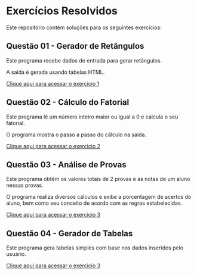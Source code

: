 
# Exercícios Resolvidos

Este repositório contém soluções para os seguintes exercícios:

## Questão 01 - Gerador de Retângulos

Este programa recebe dados de entrada para gerar retângulos.

A saída é gerada usando tabelas HTML.

[Clique aqui para acessar o exercicio 1](https://kleberalbinomoreira.com.br/php/001_Retangulo/index.php)

## Questão 02 - Cálculo do Fatorial

Este programa lê um número inteiro maior ou igual a 0 e calcula o seu fatorial.

O programa mostra o passo a passo do cálculo na saída.

[Clique aqui para acessar o exercicio 2](https://kleberalbinomoreira.com.br/php/002_Fatorial/index.php)


## Questão 03 - Análise de Provas

Este programa obtém os valores totais de 2 provas e as notas de um aluno nessas provas.

O programa realiza diversos cálculos e exibe a porcentagem de acertos do aluno, bem como seu conceito de acordo com as regras estabelecidas.

[Clique aqui para acessar o exercicio 3](https://kleberalbinomoreira.com.br/php/003_Provas/index.php)
## Questão 04 - Gerador de Tabelas

Este programa gera tabelas simples com base nos dados inseridos pelo usuário.

[Clique aqui para acessar o exercicio 3](https://kleberalbinomoreira.com.br/php/004_Gerador_Tabelas/index.php)
